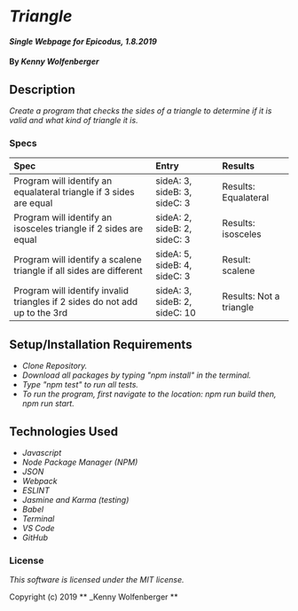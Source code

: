 #  _Triangle_

#### _Single Webpage for Epicodus, 1.8.2019_

#### By _**Kenny Wolfenberger**_

## Description

_Create a program that checks the sides of a triangle to determine if it is valid and what kind of triangle it is._


### Specs
| Spec | Entry |  Results  |
| :-------------    | :------------- | :------------- | 
| Program will identify an equalateral triangle if 3 sides are equal | sideA: 3, sideB: 3, sideC: 3 |  Results: Equalateral |
| Program will identify an isosceles triangle if 2 sides are equal | sideA: 2, sideB: 2, sideC: 3  |  Results: isosceles  |
| Program will identify a scalene triangle if all sides are different  | sideA: 5, sideB: 4, sideC: 3 |  Result: scalene  |
| Program will identify invalid triangles if 2 sides do not add up to the 3rd | sideA: 3, sideB: 2, sideC: 10 |  Results: Not a triangle  |

## Setup/Installation Requirements
* _Clone Repository._
* _Download all packages by typing "npm install" in the terminal._
* _Type "npm test" to run all tests._
* _To run the program, first navigate to the location: npm run build then, npm run start._


## Technologies Used
* _Javascript_
* _Node Package Manager (NPM)_
* _JSON_
* _Webpack_
* _ESLINT_
* _Jasmine and Karma (testing)_
* _Babel_
* _Terminal_
* _VS Code_
* _GitHub_


### License

*This software is licensed under the MIT license.*

Copyright (c) 2019 ** _Kenny Wolfenberger **
